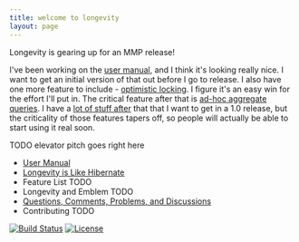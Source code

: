 ```yaml
---
title: welcome to longevity
layout: page
---
```


Longevity is gearing up for an MMP release!

I've been working on the [user manual](manual), and I think it's
looking really nice. I want to get an initial version of that out
before I go to release. I also have one more feature to include -
[optimistic
locking](https://www.pivotaltracker.com/story/show/84759552). I figure
it's an easy win for the effort I'll put in. The critical feature
after that is [ad-hoc aggregate
queries](https://www.pivotaltracker.com/story/show/100264584). I have
a [lot of stuff
after](https://www.pivotaltracker.com/epic/show/1769462) that that I
want to get in a 1.0 release, but the criticality of those features
tapers off, so people will actually be able to start using it real
soon.

TODO elevator pitch goes right here

- [User Manual](manual)
- [Longevity is Like Hibernate](like-hibernate.html)
- Feature List TODO
- Longevity and Emblem TODO
- [Questions, Comments, Problems, and Discussions](discussions.html)
- Contributing TODO

[![Build
Status](https://travis-ci.org/sullivan-/longevity.svg?branch=master)](https://travis-ci.org/sullivan-/longevity.svg)
[![License](http://img.shields.io/:license-Apache%202-brightgreen.svg)](http://www.apache.org/licenses/LICENSE-2.0.txt)
